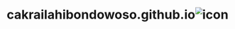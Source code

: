 # cakrailahibondowoso.github.io![icon](https://user-images.githubusercontent.com/48612003/223736399-f1999c1b-020c-45e1-a734-66178c0ce4e8.png)

